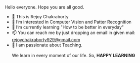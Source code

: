 Hello everyone. Hope you are all good. 
- 👋 This is Rejoy Chakraborty
- 👀 I’m interested in Computer Vision and Patter Recognition
- 🌱 I’m currently learning "How to be better in everyday"
- 📫 You can reach me by just dropping an email in given mail: rejoychakraborty929@gmail.com
- 🌱 I am passionate about Teaching.<br>
<br>We learn in every moment of our life. So, <b>HAPPY LEARNING

<!---
rejoyc-cs/rejoyc-cs is a ✨ special ✨ repository because its `README.md` (this file) appears on your GitHub profile.
You can click the Preview link to take a look at your changes.
--->
